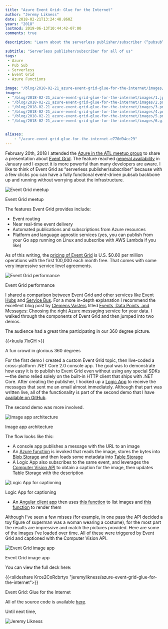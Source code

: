 ```yaml
---
title: "Azure Event Grid: Glue for the Internet"
author: "Jeremy Likness"
date: 2018-02-21T13:24:48.860Z
years: "2018"
lastmod: 2019-06-13T10:44:42-07:00
comments: true

description: "Learn about the serverless publisher/subscriber (“pubsub”) service in Azure called Event Grid. Includes presentation, photos, and source code."

subtitle: "Serverless publisher/subscriber for all of us"
tags:
 - Azure 
 - Pub Sub 
 - Serverless 
 - Event Grid 
 - Azure Functions 

image: "/blog/2018-02-21_azure-event-grid-glue-for-the-internet/images/1.jpeg" 
images:
 - "/blog/2018-02-21_azure-event-grid-glue-for-the-internet/images/1.jpeg" 
 - "/blog/2018-02-21_azure-event-grid-glue-for-the-internet/images/2.png" 
 - "/blog/2018-02-21_azure-event-grid-glue-for-the-internet/images/3.png" 
 - "/blog/2018-02-21_azure-event-grid-glue-for-the-internet/images/4.png" 
 - "/blog/2018-02-21_azure-event-grid-glue-for-the-internet/images/5.png" 
 - "/blog/2018-02-21_azure-event-grid-glue-for-the-internet/images/6.gif" 


aliases:
    - "/azure-event-grid-glue-for-the-internet-e770d94cc29"
---
```


February 20th, 2018 I attended the [Azure in the ATL meetup group](https://www.meetup.com/Azure-in-the-ATL/events/243464450/) to share a presentation about [Event Grid](https://aka.ms/event-docs). The feature reached [general availability](https://azure.microsoft.com/en-us/blog/announcing-the-general-availability-of-azure-event-grid/?utm_source=jeliknes&utm_medium=blog&utm_campaign=link&WT.mc_id=link-blog-jeliknes) in January and I expect it is more powerful than many developers are aware. I like to think of Event Grid as “serverless publisher/subscriber” because with a few clicks you can have a fully functional event-driven pubsub backbone up and running without worrying about the infrastructure.

![Event Grid meetup](/blog/2018-02-21_azure-event-grid-glue-for-the-internet/images/1.jpeg)
<figcaption>Event Grid meetup</figcaption>

The features Event Grid provides include:

* Event routing
* Near real-time event delivery
* Automated publications and subscriptions from Azure resources
* Platform and language agnostic services (yes, you can publish from your Go app running on Linux and subscribe with AWS Lambda if you like)

As of this writing, the [pricing of Event Grid](https://azure.microsoft.com/en-us/pricing/details/event-grid/?utm_source=jeliknes&utm_medium=blog&utm_campaign=link&WT.mc_id=link-blog-jeliknes) is U.S. $0.60 per million operations with the first 100,000 each month free. That comes with some very impressive service level agreements.

![Event Grid performance](/blog/2018-02-21_azure-event-grid-glue-for-the-internet/images/2.png)
<figcaption>Event Grid performance</figcaption>

I shared a comparison between Event Grid and other services like [Event Hubs](https://docs.microsoft.com/en-us/azure/event-hubs/?utm_source=jeliknes&utm_medium=blog&utm_campaign=link&WT.mc_id=link-blog-jeliknes) and [Service Bus](https://docs.microsoft.com/en-us/azure/service-bus-messaging/?utm_source=jeliknes&utm_medium=blog&utm_campaign=link&WT.mc_id=link-blog-jeliknes). For a more in-depth explanation I recommend the excellent blog post by [Clemens Vasters](https://twitter.com/clemensv) titled [Events, Data Points, and Messages: Choosing the right Azure messaging service for your data](https://azure.microsoft.com/en-us/blog/events-data-points-and-messages-choosing-the-right-azure-messaging-service-for-your-data/?utm_source=jeliknes&utm_medium=blog&utm_campaign=link&WT.mc_id=link-blog-jeliknes). I walked through the components of Event Grid and then jumped into two demos.

The audience had a great time participating in our 360 degree picture.

{{<kuula 7lxGH >}}
<figcaption>A fun crowd in glorious 360 degrees</figcaption>

For the first demo I created a custom Event Grid topic, then live-coded a cross-platform .NET Core 2.0 console app. The goal was to demonstrate how easy it is to publish to Event Grid even without using any special SDKs — the demo relied solely on the built-in HTTP client that ships with .NET Core. After creating the publisher, I hooked up a [Logic App](https://docs.microsoft.com/en-us/azure/logic-apps/?utm_source=jeliknes&utm_medium=blog&utm_campaign=link&WT.mc_id=link-blog-jeliknes) to receive the messages that sent me an email almost immediately. Although that part was written live, all of the functionality is part of the second demo that I have [available on GitHub](https://github.com/JeremyLikness/Event-Grid-Glue).

The second demo was more involved.

![Image app architecture](/blog/2018-02-21_azure-event-grid-glue-for-the-internet/images/3.png)
<figcaption>Image app architecture</figcaption>

The flow looks like this:

* A console app publishes a message with the URL to an image
* An <i class="fab fa-github"></i> [Azure function](https://github.com/JeremyLikness/Event-Grid-Glue/blob/master/ImageGrabber/ImageGrabberHost.cs#L22-L92) is invoked that reads the image, stores the bytes into [Blob Storage](https://docs.microsoft.com/en-us/azure/storage/blobs/storage-blobs-introduction?utm_source=jeliknes&utm_medium=blog&utm_campaign=link&WT.mc_id=link-blog-jeliknes) and then loads some metadata into [Table Storage](https://docs.microsoft.com/en-us/azure/storage/tables/table-storage-overview?utm_source=jeliknes&utm_medium=blog&utm_campaign=link&WT.mc_id=link-blog-jeliknes)
* A Logic App also subscribes to the same event, and leverages the [Computer Vision API](https://docs.microsoft.com/en-us/azure/cognitive-services/computer-vision/overview?utm_source=jeliknes&utm_medium=blog&utm_campaign=link&WT.mc_id=link-blog-jeliknes) to obtain a caption for the image, then updates Table Storage with the description

![Logic App for captioning](/blog/2018-02-21_azure-event-grid-glue-for-the-internet/images/4.png)
<figcaption>Logic App for captioning</figcaption>

* An <i class="fab fa-github"></i> [Angular client app](https://github.com/JeremyLikness/Event-Grid-Glue/tree/master/imageApp/src/app) then uses <i class="fab fa-github"></i> [this function](https://github.com/JeremyLikness/Event-Grid-Glue/blob/master/ImageGrabber/ImageGrabberHost.cs#L193-L209) to list images and <i class="fab fa-github"></i> [this function](https://github.com/JeremyLikness/Event-Grid-Glue/blob/master/ImageGrabber/ImageGrabberHost.cs#L138-L191) to render them

Although I’ve seen a few misses (for example, in one pass the API decided a toy figure of superman was a woman wearing a costume), for the most part the results are impressive and match the pictures provided. Here are some of the images I’ve loaded over time. All of these were triggered by Event Grid and captioned with the Computer Vision API.

![Event Grid image app](/blog/2018-02-21_azure-event-grid-glue-for-the-internet/images/5.png)
<figcaption>Event Grid image app</figcaption>

You can view the full deck here:

{{<slideshare Krce2CoRcbrtyx "jeremylikness/azure-event-grid-glue-for-the-internet">}}
<figcaption>Event Grid: Glue for the Internet</figcaption>

All of the source code is available <i class="fab fa-github"></i> [here](https://github.com/JeremyLikness/Event-Grid-Glue).

Until next time,

![Jeremy Likness](/blog/2018-02-21_azure-event-grid-glue-for-the-internet/images/6.gif)
